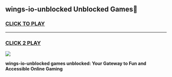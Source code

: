 
## wings-io-unblocked Unblocked Games👋
<h3>
<a href="https://news.freeplayer.one?title=wings-io-unblocked&ref=16F">CLICK TO PLAY</a></h3>
<hr>

<h3>
<a href="https://news.freeplayer.one?title=wings-io-unblocked&ref=16F">CLICK 2 PLAY</a>
  
</h3>

<a href="https://news.freeplayer.one?title=wings-io-unblocked&ref=16F/"><img src="https://clearcache.store/games.png"></a>


**wings-io-unblocked games unblocked: Your Gateway to Fun and Accessible Online Gaming**
